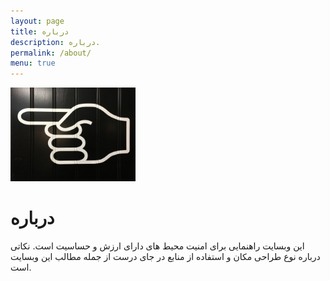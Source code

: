 ```yaml
---
layout: page
title: درباره
description: درباره.
permalink: /about/
menu: true
---
```


<img class="img-rounded" src="/assets/img/basic/start.jpg" alt="Thiago Rossener" width="200">

# درباره

این وبسایت راهنمایی برای امنیت محیط های دارای ارزش و حساسیت است.
نکاتی درباره نوع طراحی مکان و استفاده از منابع در جای درست از جمله مطالب این وبسایت است.
